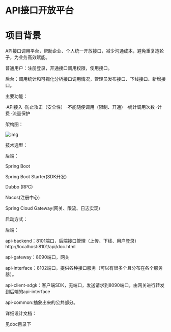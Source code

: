 # API接口开放平台

# 项目背景

API接口调用平台，帮助企业、个人统一开放接口，减少沟通成本，避免重复造轮子，为业务高效赋能。

普通用户：注册登录，开通接口调用权限，使用接口。

后台：调用统计和可视化分析接口调用情况，管理员发布接口、下线接口、新增接口。

主要功能：

·API接入
·防止攻击（安全性）
·不能随便调用（限制、开通）
·统计调用次数
·计费
·流量保护

架构图：

![img](https://cbj-1302486078.cos.ap-nanjing.myqcloud.com/img/1671091690956-6eb1c6d1-07b3-4c12-9257-28b99e63cc52.png)


技术选型：

后端：

Spring Boot

Spring Boot Starter(SDK开发)

Dubbo (RPC)

Nacos(注册中心)

Spring Cloud Gateway(网关、限流、日志实现)


启动方式：

后端：

api-backend：8101端口，后端接口管理（上传、下线、用户登录）http://localhost:8101/api/doc.html

api-gateway：8090端口，网关

api-interface：8102端口，提供各种接口服务（可以有很多个且分布在各个服务器）。

api-client-sdgk：客户端SDK，无端口，发送请求到8090端口，由网关进行转发到后端的api-interface

api-common:抽象出来的公共部分。

详细设计文档：

  见doc目录下

